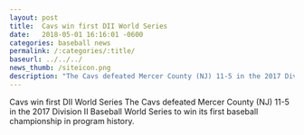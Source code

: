 ```yaml
---
layout: post
title:  Cavs win first DII World Series
date:   2018-05-01 16:16:01 -0600
categories: baseball news
permalink: /:categories/:title/
baseurl: ../../../
news_thumb: /siteicon.png
description: "The Cavs defeated Mercer County (NJ) 11-5 in the 2017 Division II Baseball World Series . . ."
---
```


Cavs win first DII World Series
​The Cavs defeated Mercer County (NJ) 11-5 in the 2017 Division II Baseball World Series to win its first baseball championship in program history.
